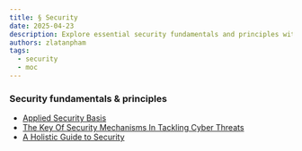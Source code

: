 ```yaml
---
title: § Security
date: 2025-04-23
description: Explore essential security fundamentals and principles with guides on applied security, key mechanisms against cyber threats, and a holistic approach to protecting your digital assets.
authors: zlatanpham
tags:
  - security
  - moc
---
```


### Security fundamentals & principles

- [Applied Security Basis](applied-security-basis.md)
- [The Key Of Security Mechanisms In Tackling Cyber Threats](the-key-of-security-mechanisms-in-tackling-cyber-threats.md)
- [A Holistic Guide to Security](a-holistic-guide-to-security.md)
